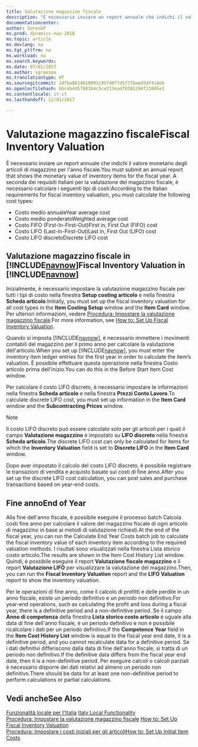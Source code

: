 ```yaml
---
title: Valutazione magazzino fiscale
description: "È necessario inviare un report annuale che indichi il valore monetario degli articoli di magazzino per l'anno fiscale."
documentationcenter: 
author: SorenGP
ms.prod: dynamics-nav-2018
ms.topic: article
ms.devlang: na
ms.tgt_pltfrm: na
ms.workload: na
ms.search.keywords: 
ms.date: 07/01/2017
ms.author: sgroespe
ms.translationtype: HT
ms.sourcegitcommit: 1dfba8b14019991c95f40ffd5f7fbaed5df414eb
ms.openlocfilehash: bbceb4d57981b4c5ce213eadf8381294f21065e1
ms.contentlocale: it-it
ms.lasthandoff: 12/01/2017

---
```

# <a name="fiscal-inventory-valuation"></a><span data-ttu-id="77503-103">Valutazione magazzino fiscale</span><span class="sxs-lookup"><span data-stu-id="77503-103">Fiscal Inventory Valuation</span></span>
<span data-ttu-id="77503-104">È necessario inviare un report annuale che indichi il valore monetario degli articoli di magazzino per l'anno fiscale.</span><span class="sxs-lookup"><span data-stu-id="77503-104">You must submit an annual report that shows the monetary value of inventory items for the fiscal year.</span></span> <span data-ttu-id="77503-105">A seconda dei requisiti italiani per la valutazione del magazzino fiscale, è necessario calcolare i seguenti tipi di costi:</span><span class="sxs-lookup"><span data-stu-id="77503-105">According to the Italian requirements for fiscal inventory valuation, you must calculate the following cost types:</span></span>  

- <span data-ttu-id="77503-106">Costo medio annuale</span><span class="sxs-lookup"><span data-stu-id="77503-106">Year average cost</span></span>  
- <span data-ttu-id="77503-107">Costo medio ponderato</span><span class="sxs-lookup"><span data-stu-id="77503-107">Weighted average cost</span></span>  
- <span data-ttu-id="77503-108">Costo FIFO (First-In-First-Out)</span><span class="sxs-lookup"><span data-stu-id="77503-108">First in, First Out (FIFO) cost</span></span>  
- <span data-ttu-id="77503-109">Costo LIFO (Last-In-First-Out)</span><span class="sxs-lookup"><span data-stu-id="77503-109">Last in, First Out (LIFO) cost</span></span>  
- <span data-ttu-id="77503-110">Costo LIFO discreto</span><span class="sxs-lookup"><span data-stu-id="77503-110">Discrete LIFO cost</span></span>  

## <a name="fiscal-inventory-valuation-in-includenavnowincludesnavnowmdmd"></a><span data-ttu-id="77503-111">Valutazione magazzino fiscale in [!INCLUDE[navnow](../../includes/navnow_md.md)]</span><span class="sxs-lookup"><span data-stu-id="77503-111">Fiscal Inventory Valuation in [!INCLUDE[navnow](../../includes/navnow_md.md)]</span></span>  
<span data-ttu-id="77503-112">Inizialmente, è necessario impostare la valutazione magazzino fiscale per tutti i tipi di costo nella finestra **Setup costing articolo** e nella finestra **Scheda articolo**.</span><span class="sxs-lookup"><span data-stu-id="77503-112">Initially, you must set up the fiscal inventory valuation for all cost types in the **Item Costing Setup** window and the **Item Card** window.</span></span> <span data-ttu-id="77503-113">Per ulteriori informazioni, vedere [Procedura: Impostare la valutazione magazzino fiscale](how-to-set-up-fiscal-inventory-valuation.md).</span><span class="sxs-lookup"><span data-stu-id="77503-113">For more information, see [How to: Set Up Fiscal Inventory Valuation](how-to-set-up-fiscal-inventory-valuation.md).</span></span>  

<span data-ttu-id="77503-114">Quando si imposta [!INCLUDE[navnow](../../includes/navnow_md.md)], è necessario immettere i movimenti contabili del magazzino per il primo anno per calcolare la valutazione dell'articolo.</span><span class="sxs-lookup"><span data-stu-id="77503-114">When you set up [!INCLUDE[navnow](../../includes/navnow_md.md)], you must enter the inventory item ledger entries for the first year in order to calculate the item’s valuation.</span></span> <span data-ttu-id="77503-115">È possibile effettuare questa operazione nella finestra Costo articolo prima dell'inizio.</span><span class="sxs-lookup"><span data-stu-id="77503-115">You can do this in the Before Start Item Cost window.</span></span>  

<span data-ttu-id="77503-116">Per calcolare il costo LIFO discreto, è necessario impostare le informazioni nella finestra **Scheda articolo** e nella finestra **Prezzi Conto Lavoro**.</span><span class="sxs-lookup"><span data-stu-id="77503-116">To calculate discrete LIFO cost, you must set up information in the **Item Card** window and the **Subcontracting Prices** window.</span></span>

> [!NOTE]  
>  <span data-ttu-id="77503-117">Il costo LIFO discreto può essere calcolato solo per gli articoli per i quali il campo **Valutazione magazzino** è impostato su **LIFO discreto** nella finestra **Scheda articolo**.</span><span class="sxs-lookup"><span data-stu-id="77503-117">The discrete LIFO cost can only be calculated for items for which the **Inventory Valuation** field is set to **Discrete LIFO** in the **Item Card** window.</span></span>

<span data-ttu-id="77503-118">Dopo aver impostato il calcolo del costo LIFO discreto, è possibile registrare le transazioni di vendita e acquisto basate sui costi di fine anno.</span><span class="sxs-lookup"><span data-stu-id="77503-118">After you set up the discrete LIFO cost calculation, you can post sales and purchase transactions based on year-end costs.</span></span>  

## <a name="end-of-year"></a><span data-ttu-id="77503-119">Fine anno</span><span class="sxs-lookup"><span data-stu-id="77503-119">End of Year</span></span>  
 <span data-ttu-id="77503-120">Alla fine dell'anno fiscale, è possibile eseguire il processo batch Calcola costi fine anno per calcolare il valore del magazzino fiscale di ogni articolo di magazzino in base ai metodi di valutazione richiesti.</span><span class="sxs-lookup"><span data-stu-id="77503-120">At the end of the fiscal year, you can run the Calculate End Year Costs batch job to calculate the fiscal inventory value of each inventory item according to the required valuation methods.</span></span> <span data-ttu-id="77503-121">I risultati sono visualizzati nella finestra Lista storico costo articolo.</span><span class="sxs-lookup"><span data-stu-id="77503-121">The results are shown in the Item Cost History List window.</span></span> <span data-ttu-id="77503-122">Quindi, è possibile eseguire il report **Valutazione fiscale magazzino** e il report **Valutazione LIFO** per visualizzare la valutazione del magazzino.</span><span class="sxs-lookup"><span data-stu-id="77503-122">Then, you can run the **Fiscal Inventory Valuation** report and the **LIFO Valuation** report to show the inventory valuation.</span></span>  

 <span data-ttu-id="77503-123">Per le operazioni di fine anno, come il calcolo di profitti e delle perdite in un anno fiscale, esiste un periodo definitivo e un periodo non definitivo.</span><span class="sxs-lookup"><span data-stu-id="77503-123">For year-end operations, such as calculating the profit and loss during a fiscal year, there is a definitive period and a non-definitive period.</span></span> <span data-ttu-id="77503-124">Se il campo **Anno di competenza** della finestra **Lista storico costo articolo** è uguale alla data di fine dell'anno fiscale, è un periodo definitivo e non è possibile ricalcolare i dati per un periodo definitivo.</span><span class="sxs-lookup"><span data-stu-id="77503-124">If the **Competence Year** field in the **Item Cost History List** window is equal to the fiscal year end date, it is a definitive period, and you cannot recalculate data for a definitive period.</span></span> <span data-ttu-id="77503-125">Se i dati definitivi differiscono dalla data di fine dell'anno fiscale, si tratta di un periodo non definitivo.</span><span class="sxs-lookup"><span data-stu-id="77503-125">If the definitive data differs from the fiscal year end date, then it is a non-definitive period.</span></span> <span data-ttu-id="77503-126">Per eseguire calcoli o calcoli parziali è necessario disporre dei dati relativi ad almeno un periodo non definitivo.</span><span class="sxs-lookup"><span data-stu-id="77503-126">There should be data for at least one non-definitive period to perform calculations or partial calculations.</span></span>

## <a name="see-also"></a><span data-ttu-id="77503-127">Vedi anche</span><span class="sxs-lookup"><span data-stu-id="77503-127">See Also</span></span>  
 <span data-ttu-id="77503-128">[Funzionalità locale per l'Italia](italy-local-functionality.md) </span><span class="sxs-lookup"><span data-stu-id="77503-128">[Italy Local Functionality](italy-local-functionality.md) </span></span>  
 <span data-ttu-id="77503-129">[Procedura: Impostare la valutazione magazzino fiscale](how-to-set-up-fiscal-inventory-valuation.md) </span><span class="sxs-lookup"><span data-stu-id="77503-129">[How to: Set Up Fiscal Inventory Valuation](how-to-set-up-fiscal-inventory-valuation.md) </span></span>  
 [<span data-ttu-id="77503-130">Procedura: Impostare i costi iniziali per gli articoli</span><span class="sxs-lookup"><span data-stu-id="77503-130">How to: Set Up Initial Item Costs</span></span>](how-to-set-up-initial-item-costs.md)

